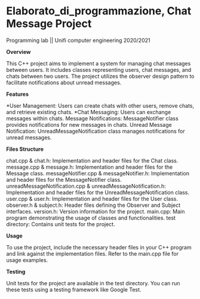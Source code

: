 # Elaborato_di_programmazione, Chat Message Project
Programming lab || Unifi computer engineering 2020/2021

**Overview**

This C++ project aims to implement a system for managing chat messages between users. It includes classes representing users, chat messages, and chats between two users. The project utilizes the observer design pattern to facilitate notifications about unread messages.

**Features**

*User Management: Users can create chats with other users, remove chats, and retrieve existing chats.
*Chat Messaging: Users can exchange messages within chats.
Message Notifications: MessageNotifier class provides notifications for new messages in chats.
Unread Message Notification: UnreadMessageNotification class manages notifications for unread messages.

**Files Structure**

chat.cpp & chat.h: Implementation and header files for the Chat class.
message.cpp & message.h: Implementation and header files for the Message class.
messageNotifier.cpp & messageNotifier.h: Implementation and header files for the MessageNotifier class.
unreadMessageNotification.cpp & unreadMessageNotification.h: Implementation and header files for the UnreadMessageNotification class.
user.cpp & user.h: Implementation and header files for the User class.
observer.h & subject.h: Header files defining the Observer and Subject interfaces.
version.h: Version information for the project.
main.cpp: Main program demonstrating the usage of classes and functionalities.
test directory: Contains unit tests for the project.

**Usage**

To use the project, include the necessary header files in your C++ program and link against the implementation files. Refer to the main.cpp file for usage examples.

**Testing**

Unit tests for the project are available in the test directory. You can run these tests using a testing framework like Google Test.
